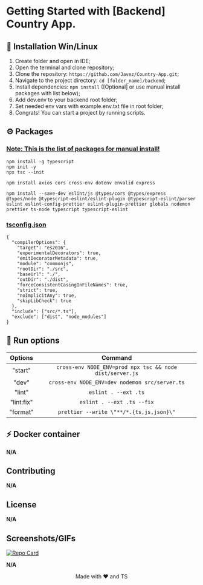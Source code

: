 # Getting Started with [Backend] Country App.

## 🔧 Installation Win/Linux

1. Create folder and open in IDE;
2. Open the terminal and clone repository;
3. Clone the repository: `https://github.com/Javez/Country-App.git`;
4. Navigate to the project directory: `cd [folder_name]/backend`;
5. Install dependencies: `npm install` ([Optional] or use manual install packages with list below);
6. Add dev.env to your backend root folder;
7. Set needed env vars with example.env.txt file in root folder;
6. Congrats! You can start a project by running scripts.

## ⚙ Packages

<h3><ins> Note: This is the list of packages for manual install!</ins></h3>

```
npm install -g typescript
npm init -y
npx tsc --init

npm install axios cors cross-env dotenv envalid express

npm install --save-dev eslint/js @types/cors @types/express @types/node @typescript-eslint/eslint-plugin @typescript-eslint/parser eslint eslint-config-prettier eslint-plugin-prettier globals nodemon prettier ts-node typescript typescript-eslint
```

<h3><ins>tsconfig.json</ins></h3>

```
{
  "compilerOptions": {
    "target": "es2016",
    "experimentalDecorators": true,
    "emitDecoratorMetadata": true,
    "module": "commonjs",
    "rootDir": "./src",
    "baseUrl": "./",
    "outDir": "./dist",
    "forceConsistentCasingInFileNames": true,
    "strict": true,
    "noImplicitAny": true,
    "skipLibCheck": true
  },
  "include": ["src/*.ts"],
  "exclude": ["dist", "node_modules"]
}
```

<!-- Run options -->

## 🚀 Run options

| Options    |                          Command                         |
| :-----:    | :------------------------------------------------------: |
| "start"    | `cross-env NODE_ENV=prod npx tsc && node dist/server.js` |
| "dev"      | `cross-env NODE_ENV=dev nodemon src/server.ts`           |
| "lint"     | `eslint . --ext .ts`                                     |
| "lint:fix" | `eslint . --ext .ts --fix`                               |
| "format"   | `prettier --write \"**/*.{ts,js,json}\"`                 |

## ⚡ Docker container

**N/A**

<!-- Contributing -->

## Contributing

**N/A**

<!-- License -->

## License

**N/A**

<!-- Screenshots or GIF Animations -->

## Screenshots/GIFs

<!-- Repository Info Card -->

[![Repo Card](https://github-readme-stats.vercel.app/api/pin/?username=Javez&repo=Country-App)](https://github.com/Javez/Country-App)

<!-- License -->

**N/A**

<!-- Footer -->
<p align="center">
   <a>Made with ❤️ and TS</a>
   </br>
</p>
